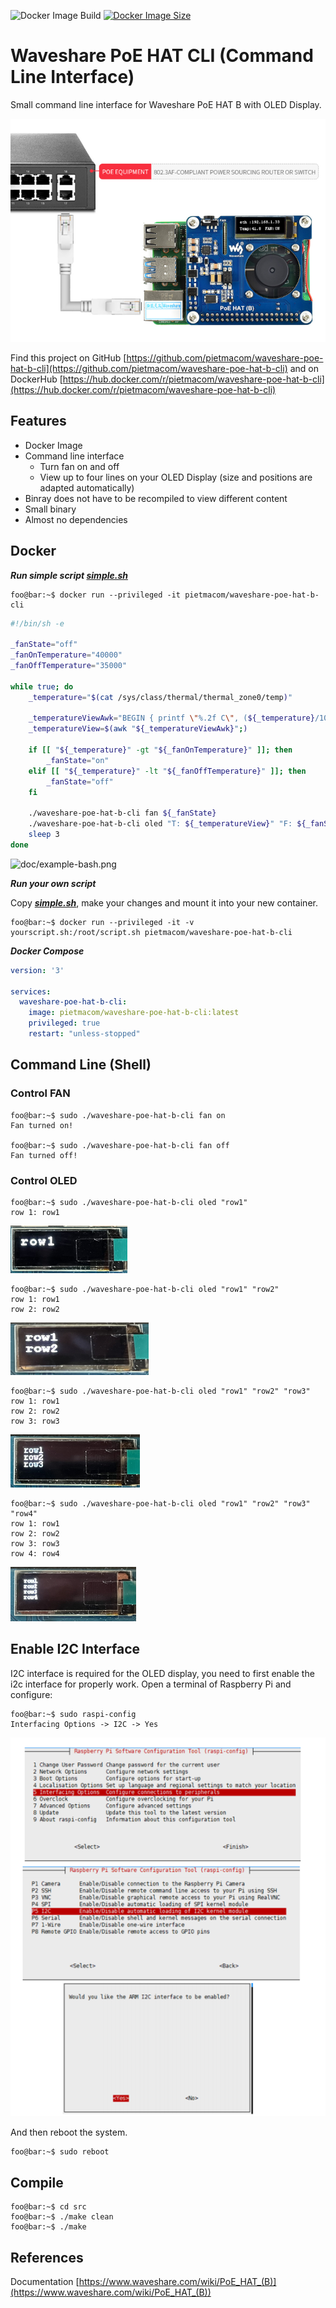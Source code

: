 ![Docker Image Build](https://github.com/pietmacom/waveshare-poe-hat-b-cli/actions/workflows/docker-image.yml/badge.svg?branch=master)
[![Docker Image Size](https://badgen.net/docker/size/pietmacom/waveshare-poe-hat-b-cli?icon=docker&label=Docker%20Image%20Size)](https://hub.docker.com/r/pietmacom/waveshare-poe-hat-b-cli)

# Waveshare PoE HAT CLI (Command Line Interface)
Small command line interface for Waveshare PoE HAT B with OLED Display. 

![doc/PoE-HAT-B-details-5.png](doc/PoE-HAT-B-details-5.png)

Find this project on GitHub [https://github.com/pietmacom/waveshare-poe-hat-b-cli](https://github.com/pietmacom/waveshare-poe-hat-b-cli) and on DockerHub [https://hub.docker.com/r/pietmacom/waveshare-poe-hat-b-cli](https://hub.docker.com/r/pietmacom/waveshare-poe-hat-b-cli)

## Features

 - Docker Image
 - Command line interface
   - Turn fan on and off
   - View up to four lines on your OLED Display (size and positions are adapted automatically)
 - Binray does not have to be recompiled to view different content
 - Small binary
 - Almost no dependencies

## Docker

***Run simple script [simple.sh](simple.sh)***

```shell
foo@bar:~$ docker run --privileged -it pietmacom/waveshare-poe-hat-b-cli
```

```bash
#!/bin/sh -e

_fanState="off"
_fanOnTemperature="40000"
_fanOffTemperature="35000"

while true; do
    _temperature="$(cat /sys/class/thermal/thermal_zone0/temp)"

    _temperatureViewAwk="BEGIN { printf \"%.2f C\", (${_temperature}/1000) }"
    _temperatureView=$(awk "${_temperatureViewAwk}";)

    if [[ "${_temperature}" -gt "${_fanOnTemperature}" ]]; then
        _fanState="on"
    elif [[ "${_temperature}" -lt "${_fanOffTemperature}" ]]; then
        _fanState="off"
    fi

    ./waveshare-poe-hat-b-cli fan ${_fanState}
    ./waveshare-poe-hat-b-cli oled "T: ${_temperatureView}" "F: ${_fanState}"
    sleep 3
done
````
<div style="width: 50%; height: 50%">

![doc/example-bash.png](doc/example-bash.png)

</div>

***Run your own script***

Copy [***simple.sh***](simple.sh), make your changes and mount it into your new container.

```shell
foo@bar:~$ docker run --privileged -it -v yourscript.sh:/root/script.sh pietmacom/waveshare-poe-hat-b-cli
```

***Docker Compose***
```yaml
version: '3'

services:
  waveshare-poe-hat-b-cli:
    image: pietmacom/waveshare-poe-hat-b-cli:latest
    privileged: true
    restart: "unless-stopped"
```
## Command Line (Shell)

### Control FAN

```shell
foo@bar:~$ sudo ./waveshare-poe-hat-b-cli fan on
Fan turned on!

foo@bar:~$ sudo ./waveshare-poe-hat-b-cli fan off
Fan turned off!
```

### Control OLED

```shell
foo@bar:~$ sudo ./waveshare-poe-hat-b-cli oled "row1"
row 1: row1
```
<div style="width: 50%; height: 50%">

![doc/example-1rows.png](doc/example-1rows.png)

</div>

```shell
foo@bar:~$ sudo ./waveshare-poe-hat-b-cli oled "row1" "row2"
row 1: row1
row 2: row2
```
<div style="width: 50%; height: 50%">

![doc/example-2rows.png](doc/example-2rows.png)

</div>

```shell
foo@bar:~$ sudo ./waveshare-poe-hat-b-cli oled "row1" "row2" "row3"
row 1: row1
row 2: row2
row 3: row3
```
<div style="width: 50%; height: 50%">

![doc/example-3rows.png](doc/example-3rows.png)

</div>

```shell
foo@bar:~$ sudo ./waveshare-poe-hat-b-cli oled "row1" "row2" "row3" "row4"
row 1: row1
row 2: row2
row 3: row3
row 4: row4
```
<div style="width: 50%; height: 50%">

![doc/example-4rows.png](doc/example-4rows.png)

</div>

## Enable I2C Interface

I2C interface is required for the OLED display, you need to first enable the i2c interface for properly work.
Open a terminal of Raspberry Pi and configure:

```shell
foo@bar:~$ sudo raspi-config
Interfacing Options -> I2C -> Yes
```

![doc/enable-i2c.png](doc/enable-i2c.png)

And then reboot the system.

```shell
foo@bar:~$ sudo reboot
```

## Compile

```shell
foo@bar:~$ cd src
foo@bar:~$ ./make clean
foo@bar:~$ ./make
```
 
## References

Documentation [https://www.waveshare.com/wiki/PoE_HAT_(B)](https://www.waveshare.com/wiki/PoE_HAT_(B))
